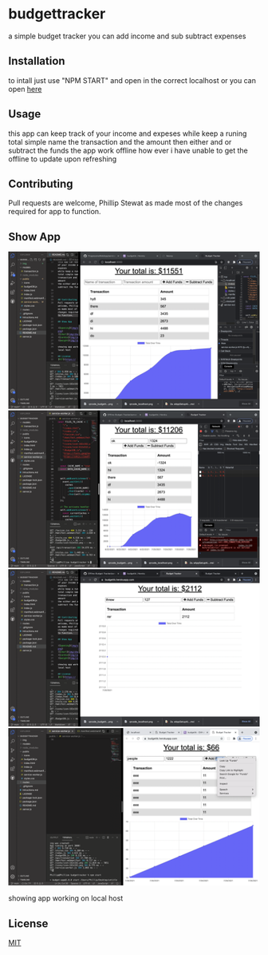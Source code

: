 # budgettracker
a simple budget tracker you can add income and sub subtract expenses



## Installation
to intall just use "NPM START"
and open in the correct localhost 
or you can open [here](https://budgettk.herokuapp.com/)

## Usage

this app can keep track of your income and expeses 
while keep a runing total simple name the transaction and the amount 
then either and or subtract the funds
the app work offline how ever i have unable to get the offline to 
update upon refreshing 


## Contributing
Pull requests are welcome, Phillip Stewat as made most of the changes required for app to function. 
 
## Show App

![deployed on localhost](./img/local.png)
![deployed on localhost](./img/local2.png)
![deployed on heroku](./img/heero.png)
![deployed on heroku](./img/hero2.png)

showing app working on local host 

## License
[MIT](https://choosealicense.com/licenses/mit/)
